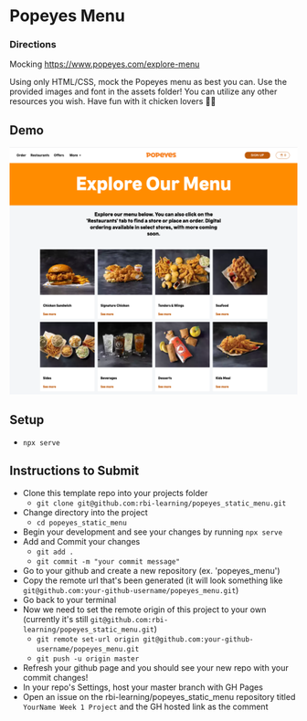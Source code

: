 # Popeyes Menu

### Directions

Mocking <https://www.popeyes.com/explore-menu>

Using only HTML/CSS, mock the Popeyes menu as best you can.
Use the provided images and font in the assets folder!
You can utilize any other resources you wish. Have fun with it chicken lovers 🍗🎷

## Demo

![Demo](assets/images/solution.png)

## Setup

- `npx serve`

## Instructions to Submit

- Clone this template repo into your projects folder
  - `git clone git@github.com:rbi-learning/popeyes_static_menu.git`
- Change directory into the project
  - `cd popeyes_static_menu`
- Begin your development and see your changes by running `npx serve`
- Add and Commit your changes
  - `git add .`
  - `git commit -m "your commit message"`
- Go to your github and create a new repository (ex. 'popeyes_menu')
- Copy the remote url that's been generated (it will look something like `git@github.com:your-github-username/popeyes_menu.git`)
- Go back to your terminal
- Now we need to set the remote origin of this project to your own (currently it's still `git@github.com:rbi-learning/popeyes_static_menu.git`)
  - `git remote set-url origin git@github.com:your-github-username/popeyes_menu.git`
  - `git push -u origin master`
- Refresh your github page and you should see your new repo with your commit changes!
- In your repo's Settings, host your master branch with GH Pages
- Open an issue on the rbi-learning/popeyes_static_menu repository titled `YourName Week 1 Project` and the GH hosted link as the comment
